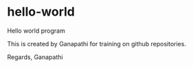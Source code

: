 hello-world
===========

Hello world program

This is created by Ganapathi for training on  github repositories.

Regards,
Ganapathi
